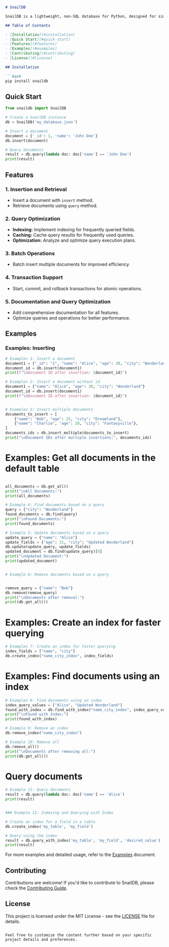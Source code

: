 
```markdown
# SnailDB

SnailDB is a lightweight, non-SQL database for Python, designed for simplicity and ease of use.

## Table of Contents

- [Installation](#installation)
- [Quick Start](#quick-start)
- [Features](#features)
- [Examples](#examples)
- [Contributing](#contributing)
- [License](#license)

## Installation

```bash
pip install snaildb
```

## Quick Start

```python
from snaildb import SnailDB

# Create a SnailDB instance
db = SnailDB('my_database.json')

# Insert a document
document = {'_id': 1, 'name': 'John Doe'}
db.insert(document)

# Query documents
result = db.query(lambda doc: doc['name'] == 'John Doe')
print(result)
```

## Features

### 1. **Insertion and Retrieval**
- Insert a document with `insert` method.
- Retrieve documents using `query` method.

### 2. **Query Optimization**
- **Indexing:** Implement indexing for frequently queried fields.
- **Caching:** Cache query results for frequently used queries.
- **Optimization:** Analyze and optimize query execution plans.

### 3. **Batch Operations**
- Batch insert multiple documents for improved efficiency.

### 4. **Transaction Support**
- Start, commit, and rollback transactions for atomic operations.

### 5. **Documentation and Query Optimization**
- Add comprehensive documentation for all features.
- Optimize queries and operations for better performance.

## Examples

### Examples: Inserting
```python
# Examples 1: Insert a document
document1 = {"_id": "1", "name": "Alice", "age": 30, "city": "Wonderland"}
document_id = db.insert(document1)
print(f"\nDocument ID after insertion: {document_id}")

# Examples 2: Insert a document without id
document1 = {"name": "Alice", "age": 30, "city": "Wonderland"}
document_id = db.insert(document1)
print(f"\nDocument ID after insertion: {document_id}")


# Examples 3: Insert multiple documents
documents_to_insert = [
    {"name": "Bob", "age": 25, "city": "Dreamland"},
    {"name": "Charlie", "age": 28, "city": "Fantasyville"},
]
documents_ids = db.insert_multiple(documents_to_insert)
print("\nDocument IDs after multiple insertions:", documents_ids)

```

# Examples: Get all documents in the default table
```python

all_documents = db.get_all()
print("\nAll Documents:")
print(all_documents)

# Example 4: Find documents based on a query
query = {"city": "Wonderland"}
found_documents = db.find(query)
print("\nFound Documents:")
print(found_documents)

# Example 5: Update documents based on a query
update_query = {"name": "Alice"}
update_fields = {"age": 31, "city": "Updated Wonderland"}
db.update(update_query, update_fields)
updated_document = db.find(update_query)[0]
print("\nUpdated Document:")
print(updated_document)


# Example 6: Remove documents based on a query


remove_query = {"name": "Bob"}
db.remove(remove_query)
print("\nDocuments after removal:")
print(db.get_all())

```
# Examples: Create an index for faster querying
```python
# Examples 7: Create an index for faster querying
index_fields = ["name", "city"]
db.create_index("name_city_index", index_fields)

```

# Examples: Find documents using an index
```python
# Examples 8: Find documents using an index
index_query_values = ["Alice", "Updated Wonderland"]
found_with_index = db.find_with_index("name_city_index", index_query_values)
print("\nFound with Index:")
print(found_with_index)

# Example 9: Remove an index
db.remove_index("name_city_index")

# Example 10: Remove all
db.remove_all()
print("\nDocuments after removing all:")
print(db.get_all())
```

# Query documents
```python
# Example 11: Query documents
result = db.query(lambda doc: doc['name'] == 'Alice')
print(result)


### Example 12: Indexing and Querying with Index

# Create an index for a field in a table
db.create_index('my_table', 'my_field')

# Query using the index
result = db.query_with_index('my_table', 'my_field', 'desired_value')
print(result)
```

For more examples and detailed usage, refer to the [Examples](#) document.

## Contributing

Contributions are welcome! If you'd like to contribute to SnailDB, please check the [Contributing Guide](CONTRIBUTING.md).

## License

This project is licensed under the MIT License - see the [LICENSE](LICENSE) file for details.
```

Feel free to customize the content further based on your specific project details and preferences.